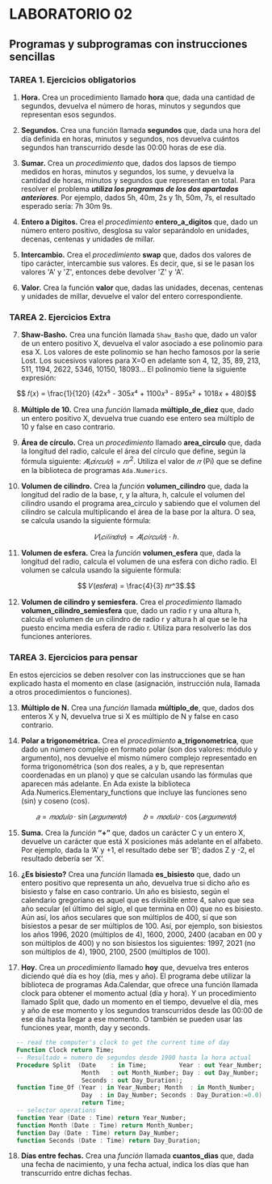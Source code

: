 # LABORATORIO 02
## Programas y subprogramas con instrucciones sencillas
### TAREA 1. Ejercicios obligatorios

1. **Hora.** Crea un procedimiento llamado **hora** que, dada una cantidad de segundos, devuelva el número de horas, minutos y segundos que representan esos segundos.

2. **Segundos.** Crea una función llamada **segundos** que, dada una hora del día definida en horas, minutos y segundos, nos devuelva cuántos segundos han transcurrido desde las 00:00 horas de ese día.

3. **Sumar.** Crea un _procedimiento_ que, dados dos lapsos de tiempo medidos en horas, minutos y segundos, los sume, y devuelva la cantidad de horas, minutos y segundos que representan en total. Para resolver el problema _**utiliza los programas de los dos apartados anteriores**_. Por ejemplo, dados 5h, 40m, 2s y 1h, 50m, 7s, el resultado esperado sería: 7h 30m 9s.

4. **Entero a Digitos.** Crea el _procedimiento_ **entero_a_digitos** que, dado un número entero positivo, desglosa su valor separándolo en unidades, decenas, centenas y unidades de millar.

5. **Intercambio.** Crea el _procedimiento_ **swap** que, dados dos valores de tipo carácter, intercambie sus valores. Es decir, que, si se le pasan los valores 'A' y 'Z', entonces debe devolver 'Z' y 'A'.

6. **Valor.** Crea la función **valor** que, dadas las unidades, decenas, centenas y unidades de millar, devuelve el valor del entero correspondiente.

### TAREA 2. Ejercicios Extra

7. **Shaw-Basho.** Crea una función llamada `Shaw_Basho` que, dado un valor de un entero positivo X, devuelva el valor asociado a ese polinomio para esa X. Los valores de este polinomio se han hecho famosos por la serie Lost. Los sucesivos valores para X=0 en adelante son 4, 12, 35, 89, 213, 511, 1194, 2622, 5346, 10150, 18093... El polinomio tiene la siguiente expresión:

  ```math
    𝑓(𝑥) = \frac{1}{120} (42𝑥⁵ - 305𝑥⁴ + 1100𝑥³ - 895𝑥² + 1018𝑥 + 480)
  ```

8. **Múltiplo de 10.** Crea una _función_ llamada **múltiplo_de_diez** que, dado un entero positivo X, devuelva true cuando ese entero sea múltiplo de 10 y false en caso contrario.

9. **Área de círculo.** Crea un _procedimiento_ llamado **area_circulo** que, dada la longitud del radio, calcule el área del círculo que define, según la fórmula siguiente: $𝐴(𝑐í𝑟𝑐𝑢𝑙𝑜) = 𝜋𝑟^2$. Utiliza el valor de $𝜋$ (Pi) que se define en la biblioteca de programas `Ada.Numerics`.

10. **Volumen de cilindro.** Crea la _función_ **volumen_cilindro** que, dada la longitud del radio de la base, r, y la altura, h, calcule el volumen del cilindro usando el programa area_circulo y sabiendo que el volumen del cilindro se calcula multiplicando el área de la base por la altura. O sea, se calcula usando la siguiente fórmula:
  ```math
    𝑉(𝑐𝑖𝑙𝑖𝑛𝑑𝑟𝑜) = 𝐴(𝑐𝑖𝑟𝑐𝑢𝑙𝑜) \cdot ℎ.
  ```
11. **Volumen de esfera.** Crea la _función_ **volumen_esfera** que, dada la longitud del radio, calcula el volumen de una esfera con dicho radio. El volumen se calcula usando la siguiente fórmula:
  ```math
    𝑉(𝑒𝑠𝑓𝑒𝑟𝑎) = \frac{4}{3} 𝜋𝑟^3$.
  ```
12. **Volumen de cilindro y semiesfera.** Crea el _procedimiento_ llamado **volumen_cilindro_semiesfera** que, dado un radio r y una altura h, calcula el volumen de un cilindro de radio r y altura h al que se le ha puesto encima media esfera de radio r. Utiliza para resolverlo las dos funciones anteriores.

### TAREA 3. Ejercicios para pensar
En estos ejercicios se deben resolver con las instrucciones que se han explicado hasta el momento en clase (asignación, instrucción nula, llamada a otros procedimientos o funciones).

13. **Múltiplo de N.** Crea una _función_ llamada **múltiplo_de**, que, dados dos enteros X y N, devuelva true si X es múltiplo de N y false en caso contrario.

14. **Polar a trigonométrica.** Crea el _procedimiento_ **a_trigonometrica**, que dado un número complejo en formato polar (son dos valores: módulo y argumento), nos devuelve el mismo número complejo representado en forma trigonométrica (son dos reales, a y b, que representan coordenadas en un plano) y que se calculan usando las fórmulas que aparecen más adelante. En Ada existe la biblioteca Ada.Numerics.Elementary_functions que incluye las funciones seno (sin) y coseno (cos).
```math
  𝑎 = 𝑚𝑜𝑑𝑢𝑙𝑜 \cdot \sin(𝑎𝑟𝑔𝑢𝑚𝑒𝑛𝑡𝑜) \qquad 𝑏 = 𝑚𝑜𝑑𝑢𝑙𝑜 \cdot \cos(𝑎𝑟𝑔𝑢𝑚𝑒𝑛𝑡𝑜)
```

15. **Suma.** Crea la _función_ **“+”** que, dados un carácter C y un entero X, devuelve un carácter que está X posiciones más adelante en el alfabeto. Por ejemplo, dada la ‘A’ y +1, el resultado debe ser ‘B’; dados Z y -2, el resultado debería ser ‘X’.

16. **¿Es bisiesto?** Crea una _función_ llamada **es_bisiesto** que, dado un entero positivo que representa un año, devuelva true si dicho año es bisiesto y false en caso contrario. Un año es bisiesto, según el calendario gregoriano es aquel que es divisible entre 4, salvo que sea año secular (el último del siglo, el que termina en 00) que no es bisiesto. Aún así, los años seculares que son múltiplos de 400, sí que son bisiestos a pesar de ser múltiplos de 100. Así, por ejemplo, son bisiestos los años 1996, 2020 (múltiplos de 4), 1600, 2000, 2400 (acaban en 00 y son múltiplos de 400) y no son bisiestos los siguientes: 1997, 2021 (no son múltiplos de 4), 1900, 2100, 2500 (múltiplos de 100).

17. **Hoy.** Crea un _procedimiento_ llamado **hoy** que, devuelva tres enteros diciendo qué día es hoy (día, mes y año). El programa debe utilizar la biblioteca de programas Ada.Calendar, que ofrece una función llamada clock para obtener el momento actual (día y hora). Y un procedimiento llamado Split que, dado un momento en el tiempo, devuelve el día, mes y año de ese momento y los segundos transcurridos desde las 00:00 de ese día hasta llegar a ese momento. O también se pueden usar las funciones year, month, day y seconds.
```ada
  -- read the computer's clock to get the current time of day
  Function Clock return Time;
  -- Resultado = numero de segundos desde 1900 hasta la hora actual
  Procedure Split  (Date    : in Time;         Year : out Year_Number;
                    Month   : out Month_Number; Day : out Day_Number;
                    Seconds : out Day_Duration);
  function Time_Of (Year : in Year_Number; Month  : in Month_Number;
                    Day  : in Day_Number; Seconds : Day_Duration:=0.0);
                    return Time;
  -- selector operations
  function Year (Date : Time) return Year_Number;
  function Month (Date : Time) return Month_Number;
  function Day (Date : Time) return Day_Number;
  function Seconds (Date : Time) return Day_Duration;
```

18. **Días entre fechas.** Crea una _función_ llamada **cuantos_dias** que, dada una fecha de nacimiento, y una fecha actual, indica los días que han transcurrido entre dichas fechas.
